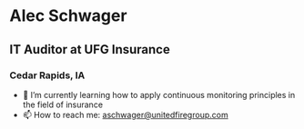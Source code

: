 # Alec Schwager
## IT Auditor at UFG Insurance
### Cedar Rapids, IA

- 🌱 I’m currently learning how to apply continuous monitoring principles in the field of insurance
- 📫 How to reach me: aschwager@unitedfiregroup.com
<!--
**AlecSchwager/AlecSchwager** is a ✨ _special_ ✨ repository because its `README.md` (this file) appears on your GitHub profile.

Here are some ideas to get you started:

- 🔭 I’m currently working on ...

-->
